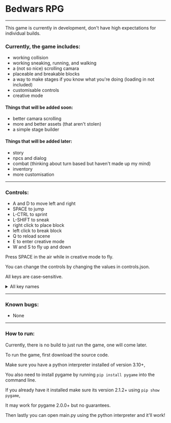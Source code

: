 # Bedwars RPG

---

This game is currently in development, don't have high expectations for individual builds.

### Currently, the game includes:

* working collision
* working sneaking, running, and walking
* a (not so nice) scrolling camara
* placeable and breakable blocks
* a way to make stages if you know what you're doing (loading in not included)
* customisable controls
* creative mode

#### Things that will be added soon:

* better camara scrolling
* more and better assets (that aren't stolen)
* a simple stage builder

#### Things that will be added later:

* story
* npcs and dialog
* combat (thinking about turn based but haven't made up my mind)
* inventory
* more customisation

---

### Controls:

* A and D to move left and right
* SPACE to jump
* L-CTRL to sprint
* L-SHIFT to sneak
* right click to place block
* left click to break block
* Q to reload scene
* E to enter creative mode
* W and S to fly up and down

Press SPACE in the air while in creative mode to fly.

You can change the controls by changing the values in controls.json.

All keys are case-sensitive.

<details>
<summary>All key names</summary>

| Name         | ASCII | Description
| :----------- | :---- | :----------
| BACKSPACE    | \b    | backspace
| TAB          | \t    | tab
| CLEAR        |       | clear
| RETURN       | \r    | return
| PAUSE        |       | pause
| ESCAPE       |       | escape
| SPACE        |       | space
| EXCLAIM      | !     | exclamation mark
| QUOTEDBL     | "     | double quote
| HASH         | #     | octothorpe
| DOLLAR       | $     | dollar
| AMPERSAND    | &     | ampersand
| QUOTE        | '     | quote
| LEFTPAREN    | (     | left parenthesis
| RIGHTPAREN   | )     | right parenthesis
| ASTERISK     | *     | asterisk
| PLUS         | +     | plus sign
| COMMA        | ,     | comma
| MINUS        | -     | minus sign
| PERIOD       | .     | period
| SLASH        | /     | forward slash
| 0            | 0     | 0
| 1            | 1     | 1
| 2            | 2     | 2
| 3            | 3     | 3
| 4            | 4     | 4
| 5            | 5     | 5
| 6            | 6     | 6
| 7            | 7     | 7
| 8            | 8     | 8
| 9            | 9     | 9
| COLON        | :     | colon
| SEMICOLON    | ;     | semicolon
| LESS         | <     | less-than sign
| EQUALS       | =     | equals sign
| GREATER      | \>    | greater-than sign
| QUESTION     | ?     | question mark
| AT           | @     | at
| LEFTBRACKET  | [     | left bracket
| BACKSLASH    | \     | backslash
| RIGHTBRACKET | ]     | right bracket
| CARET        | ^     | caret
| UNDERSCORE   | _     | underscore
| BACKQUOTE    | `     | grave
| a            | a     | a
| b            | b     | b
| c            | c     | c
| d            | d     | d
| e            | e     | e
| f            | f     | f
| g            | g     | g
| h            | h     | h
| i            | i     | i
| j            | j     | j
| k            | k     | k
| l            | l     | l
| m            | m     | m
| n            | n     | n
| o            | o     | o
| p            | p     | p
| q            | q     | q
| r            | r     | r
| s            | s     | s
| t            | t     | t
| u            | u     | u
| v            | v     | v
| w            | w     | w
| x            | x     | x
| y            | y     | y
| z            | z     | z
| DELETE       |       | delete
| KP0          |       | keypad 0
| KP1          |       | keypad 1
| KP2          |       | keypad 2
| KP3          |       | keypad 3
| KP4          |       | keypad 4
| KP5          |       | keypad 5
| KP6          |       | keypad 6
| KP7          |       | keypad 7
| KP8          |       | keypad 8
| KP9          |       | keypad 9
| KP_PERIOD    | .     | keypad period
| KP_DIVIDE    | /     | keypad divide
| KP_MULTIPLY  | *     | keypad multiply
| KP_MINUS     | -     | keypad minus
| KP_PLUS      | +     | keypad plus
| KP_ENTER     | \r    | keypad enter
| KP_EQUALS    | =     | keypad equals
| UP           |       | up arrow
| DOWN         |       | down arrow
| RIGHT        |       | right arrow
| LEFT         |       | left arrow
| INSERT       |       | insert
| HOME         |       | home
| END          |       | end
| PAGEUP       |       | page up
| PAGEDOWN     |       | page down
| F1           |       | F1
| F2           |       | F2
| F3           |       | F3
| F4           |       | F4
| F5           |       | F5
| F6           |       | F6
| F7           |       | F7
| F8           |       | F8
| F9           |       | F9
| F10          |       | F10
| F11          |       | F11
| F12          |       | F12
| F13          |       | F13
| F14          |       | F14
| F15          |       | F15
| NUMLOCK      |       | numlock
| CAPSLOCK     |       | capslock
| SCROLLOCK    |       | scrollock
| RSHIFT       |       | right shift
| LSHIFT       |       | left shift
| RCTRL        |       | right control
| LCTRL        |       | left control
| RALT         |       | right alt
| LALT         |       | left alt
| RMETA        |       | right meta
| LMETA        |       | left meta
| LSUPER       |       | left Windows key
| RSUPER       |       | right Windows key
| MODE         |       | mode shift
| HELP         |       | help
| PRINT        |       | print screen
| SYSREQ       |       | sysrq
| BREAK        |       | break
| MENU         |       | menu
| POWER        |       | power
| EURO         | €     | Euro
| AC_BACK      |       | Android back button

</details>

---

### Known bugs:

* None

---

### How to run:

Currently, there is no build to just run the game, one will come later.

To run the game, first download the source code.

Make sure you have a python interpreter installed of version 3.10+,

You also need to install pygame by running ``pip install pygame`` into the command line.

If you already have it installed make sure its version 2.1.2+ using ``pip show pygame``,

It may work for pygame 2.0.0+ but no guarantees.

Then lastly you can open main.py using the python interpreter and it'll work!
